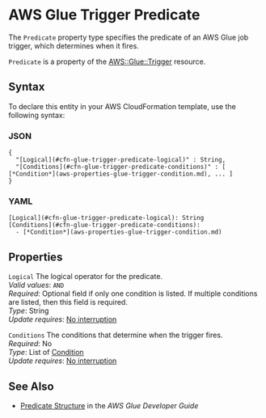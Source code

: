 # AWS Glue Trigger Predicate<a name="aws-properties-glue-trigger-predicate"></a>

<a name="aws-properties-glue-trigger-predicate-description"></a>The `Predicate` property type specifies the predicate of an AWS Glue job trigger, which determines when it fires\.

<a name="aws-properties-glue-trigger-predicate-inheritance"></a> `Predicate` is a property of the [AWS::Glue::Trigger](aws-resource-glue-trigger.md) resource\.

## Syntax<a name="aws-properties-glue-trigger-predicate-syntax"></a>

To declare this entity in your AWS CloudFormation template, use the following syntax:

### JSON<a name="aws-properties-glue-trigger-predicate-syntax.json"></a>

```
{
  "[Logical](#cfn-glue-trigger-predicate-logical)" : String,
  "[Conditions](#cfn-glue-trigger-predicate-conditions)" : [ [*Condition*](aws-properties-glue-trigger-condition.md), ... ]
}
```

### YAML<a name="aws-properties-glue-trigger-predicate-syntax.yaml"></a>

```
[Logical](#cfn-glue-trigger-predicate-logical): String
[Conditions](#cfn-glue-trigger-predicate-conditions): 
  - [*Condition*](aws-properties-glue-trigger-condition.md)
```

## Properties<a name="aws-properties-glue-trigger-predicate-properties"></a>

`Logical`  <a name="cfn-glue-trigger-predicate-logical"></a>
The logical operator for the predicate\.  
*Valid values*: `AND`  
 *Required*: Optional field if only one condition is listed\. If multiple conditions are listed, then this field is required\.  
 *Type*: String  
 *Update requires*: [No interruption](using-cfn-updating-stacks-update-behaviors.md#update-no-interrupt) 

`Conditions`  <a name="cfn-glue-trigger-predicate-conditions"></a>
The conditions that determine when the trigger fires\.  
 *Required*: No  
 *Type*: List of [Condition](aws-properties-glue-trigger-condition.md)  
 *Update requires*: [No interruption](using-cfn-updating-stacks-update-behaviors.md#update-no-interrupt) 

## See Also<a name="aws-properties-glue-trigger-predicate-seealso"></a>
+ [ Predicate Structure](https://docs.aws.amazon.com/glue/latest/dg/aws-glue-api-jobs-trigger.html#aws-glue-api-jobs-trigger-Predicate) in the *AWS Glue Developer Guide*